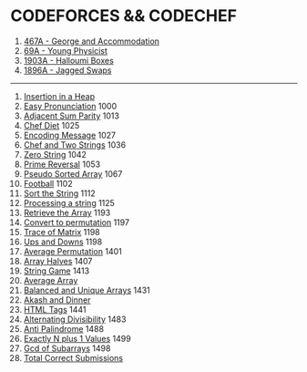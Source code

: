 # CODEFORCES && CODECHEF
1. [467A -  George and Accommodation](https://codeforces.com/problemset/problem/467/A)
2. [69A - Young Physicist](https://codeforces.com/problemset/problem/69/A)
3. [1903A - Halloumi Boxes](https://codeforces.com/problemset/problem/1903/A)
4. [1896A - Jagged Swaps](https://codeforces.com/problemset/problem/1896/A)

------------------------------------------------------------------------------------

1. [Insertion in a Heap](https://github.com/iamabirakash/CODEFORCES/tree/main/Insertion%20in%20a%20Heap)
2. [Easy Pronunciation](https://github.com/iamabirakash/CODEFORCES/tree/main/Easy%20Pronunciation) 1000
3. [Adjacent Sum Parity](https://github.com/iamabirakash/CODEFORCES/tree/main/Adjacent%20Sum%20Parity) 1013
4. [Chef Diet](https://github.com/iamabirakash/CODEFORCES/tree/main/Chef%20Diet) 1025
5. [Encoding Message](https://github.com/iamabirakash/CODEFORCES/tree/main/Encoding%20Message) 1027
6. [Chef and Two Strings](https://github.com/iamabirakash/CODEFORCES/tree/main/Chef%20and%20Two%20Strings) 1036
7. [Zero String](https://github.com/iamabirakash/CODEFORCES/tree/main/ZERO%20STRING) 1042
8. [Prime Reversal](https://github.com/iamabirakash/CODEFORCES/tree/main/Prime%20Reversal) 1053
9. [Pseudo Sorted Array](https://github.com/iamabirakash/CODEFORCES/tree/main/Pseudo%20Sorted%20Array) 1067
10. [Football](https://github.com/iamabirakash/CODEFORCES/tree/main/Football) 1102
11. [Sort the String](https://github.com/iamabirakash/CODEFORCES/tree/main/Sort%20the%20String) 1112
12. [Processing a string](https://www.codechef.com/practice/course/1-star-difficulty-problems/DIFF1200/problems/KOL15A) 1125
13. [Retrieve the Array](https://github.com/iamabirakash/CODEFORCES/tree/main/Retrieve%20the%20Array) 1193
14. [Convert to permutation](https://www.codechef.com/practice/course/1-star-difficulty-problems/DIFF1200/problems/PERMUTATION?tab=statement) 1197
15. [Trace of Matrix](https://github.com/iamabirakash/CODEFORCES/tree/main/Trace%20of%20Matrix) 1198
16. [Ups and Downs](https://github.com/iamabirakash/CODEFORCES/tree/main/Ups%20and%20Downs) 1198
17. [Average Permutation](https://github.com/iamabirakash/CODEFORCES/tree/main/Average%20Permutation) 1401
18. [Array Halves](https://github.com/iamabirakash/CODEFORCES/tree/main/Array%20Halves) 1407
19. [String Game](https://github.com/iamabirakash/CODEFORCES/tree/main/String%20Game) 1413
20. [Average Array](https://github.com/iamabirakash/CODEFORCES/tree/main/Average%20Array)
21. [Balanced and Unique Arrays](https://github.com/iamabirakash/CODEFORCES/tree/main/Balanced%20and%20Unique%20Arrays) 1431
22. [Akash and Dinner](https://github.com/iamabirakash/CODEFORCES/tree/main/Akash%20and%20Dinner)
23. [HTML Tags](https://github.com/iamabirakash/CODEFORCES/tree/main/HTML%20Tags) 1441
24. [Alternating Divisibility](https://github.com/iamabirakash/CODEFORCES/tree/main/Alternating%20Divisibility) 1483
25. [Anti Palindrome](https://github.com/iamabirakash/CODEFORCES/tree/main/Anti%20Palindrome) 1488
26. [Exactly N plus 1 Values](https://github.com/iamabirakash/CODEFORCES/tree/main/Exactly%20N%20plus%201%20Values) 1499
27. [Gcd of Subarrays](https://github.com/iamabirakash/CODEFORCES/tree/main/GCD) 1498
28. [Total Correct Submissions](https://github.com/iamabirakash/CODEFORCES/tree/main/Total%20Correct%20Submissions)
